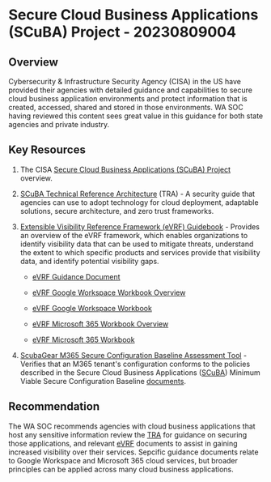 # Secure Cloud Business Applications (SCuBA) Project - 20230809004

## Overview

Cybersecurity & Infrastructure Security Agency (CISA) in the US have provided their agencies with detailed guidance and capabilities to secure cloud business application environments and protect information that is created, accessed, shared and stored in those environments. WA SOC having reviewed this content sees great value in this guidance for both state agencies and private industry.

## Key Resources

1. The CISA [Secure Cloud Business Applications (SCuBA) Project](https://www.cisa.gov/resources-tools/services/secure-cloud-business-applications-scuba-project) overview.

2. [SCuBA Technical Reference Architecture](https://www.cisa.gov/sites/default/files/2023-06/CSSO-SCUBA-TRA-guidance%20documentV2_508c.pdf) (TRA) - A security guide that agencies can use to adopt technology for cloud deployment, adaptable solutions, secure architecture, and zero trust frameworks.   

3. [Extensible Visibility Reference Framework (eVRF) Guidebook](https://www.cisa.gov/sites/default/files/2023-06/CSSO-SCUBA-eVRF%20Guidebook-guidance%20documentV2_508c.pdf) - Provides an overview of the eVRF framework, which enables organizations to identify visibility data that can be used to mitigate threats, understand the extent to which specific products and services provide that visibility data, and identify potential visibility gaps.
    -    [eVRF Guidance Document](https://www.cisa.gov/sites/default/files/2023-06/CSSO-SCUBA-eVRF%20Guidebook-guidance%20documentV2_508c.pdf "CSSO SCuBA eVRF Guidebook ")

    -   [eVRF Google Workspace Workbook Overview](https://www.cisa.gov/sites/default/files/2023-06/CSSO-SCUBA-eVRF%20Workbook-GWS-V2_508c.pdf "eVRF Google Workspace Overview")

    -   [eVRF Google Workspace Workbook](https://www.cisa.gov/sites/default/files/2023-06/CSSO-SCUBA-eVRF%20Spreadsheet-GWS.xlsx "eVRF GWS Workbook ")

    -   [eVRF Microsoft 365 Workbook Overview](https://www.cisa.gov/sites/default/files/2023-06/CSSO-SCUBA-eVRF%20Workbook-M365-V2_508c.pdf "eVRF Workbook M365 Overview")

    -   [eVRF Microsoft 365 Workbook](https://www.cisa.gov/sites/default/files/2023-06/CSSO-SCUBA-eVRF%20Spreadsheet-M365.xlsx "eVRF M365 ")


4. [ScubaGear M365 Secure Configuration Baseline Assessment Tool](https://github.com/cisagov/ScubaGear) - Verifies that an M365 tenant's configuration conforms to the policies described in the Secure Cloud Business Applications ([SCuBA](https://cisa.gov/scuba)) Minimum Viable Secure Configuration Baseline [documents](https://github.com/cisagov/ScubaGear/tree/main/baselines).

## Recommendation

The WA SOC recommends agencies with cloud business applications that host any sensitive information review the [TRA](https://www.cisa.gov/sites/default/files/2023-06/CSSO-SCUBA-TRA-guidance%20documentV2_508c.pdf) for guidance on securing those applications, and relevant [eVRF](https://www.cisa.gov/sites/default/files/2023-06/CSSO-SCUBA-eVRF%20Guidebook-guidance%20documentV2_508c.pdf) documents to assist in gaining increased visibility over their services. Sepcific guidance documents relate to Google Workspace and Microsoft 365 cloud services, but broader principles can be applied across many cloud business applications.
